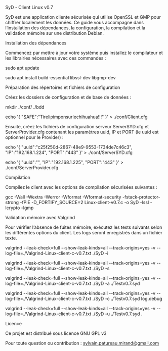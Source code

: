 SyD - Client Linux v0.7

SyD est une application cliente sécurisée qui utilise OpenSSL et GMP pour chiffrer localement les données. Ce guide vous accompagne dans l’installation des dépendances, la configuration, la compilation et la validation mémoire sur une distribution Debian.

Installation des dépendances

Commencez par mettre à jour votre système puis installez le compilateur et les librairies nécessaires avec ces commandes :

sudo apt update

sudo apt install build-essential libssl-dev libgmp-dev

Préparation des répertoires et fichiers de configuration

Créez les dossiers de configuration et de base de données :

mkdir ./conf/ ./bdd

echo '{ "SAFE":"Tirelipimponsurlechihuahua!!!" }' > ./conf/Client.cfg

Ensuite, créez les fichiers de configuration serveur ServerSYD.cfg et ServerProvider.cfg contenant les paramètres uuid, IP et PORT (le uuid est optionnel pour le Provider) :

echo '{ "uuid":"c25f250d-2867-48e9-9553-1734de7c46c3", "IP":"192.168.1.224", "PORT":"443" }' > ./conf/ServerSYD.cfg

echo '{ "uuid":"", "IP":"192.168.1.225", "PORT":"443" }' > ./conf/ServerProvider.cfg

Compilation

Compilez le client avec les options de compilation sécurisées suivantes :

gcc -Wall -Wextra -Werror -Wformat -Wformat-security -fstack-protector-strong -fPIE -D_FORTIFY_SOURCE=2 Linux-client-v0.7.c -o SyD -lssl -lcrypto -lgmp

Validation mémoire avec Valgrind

Pour vérifier l’absence de fuites mémoire, exécutez les tests suivants selon les différentes options du client. Les logs seront enregistrés dans un fichier texte.

valgrind --leak-check=full --show-leak-kinds=all --track-origins=yes -v --log-file=./Valgrind-Linux-client-c-v0.7.txt ./SyD -i

valgrind --leak-check=full --show-leak-kinds=all --track-origins=yes -v --log-file=./Valgrind-Linux-client-c-v0.7.txt ./SyD -s

valgrind --leak-check=full --show-leak-kinds=all --track-origins=yes -v --log-file=./Valgrind-Linux-client-c-v0.7.txt ./SyD -a ./Testv0.7.syd

valgrind --leak-check=full --show-leak-kinds=all --track-origins=yes -v --log-file=./Valgrind-Linux-client-c-v0.7.txt ./SyD -c ./Testv0.7.syd log.debug

valgrind --leak-check=full --show-leak-kinds=all --track-origins=yes -v --log-file=./Valgrind-Linux-client-c-v0.7.txt ./SyD -u ./Testv0.7.syd .

Licence

Ce projet est distribué sous licence GNU GPL v3


Pour toute question ou contribution : sylvain.patureau.mirand@gmail.com
